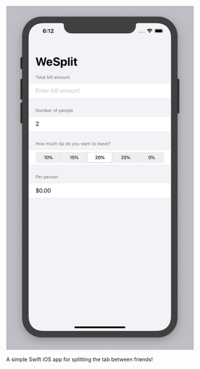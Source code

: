 ![Simple swift app](https://github.com/jeanniesarah/split-the-tab-ios-app/blob/master/Screenshot.png)

A simple Swift iOS app for splitting the tab between friends! 
